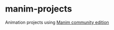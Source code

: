 # manim-projects
Animation projects using [Manim community edition](https://github.com/ManimCommunity/manim)
